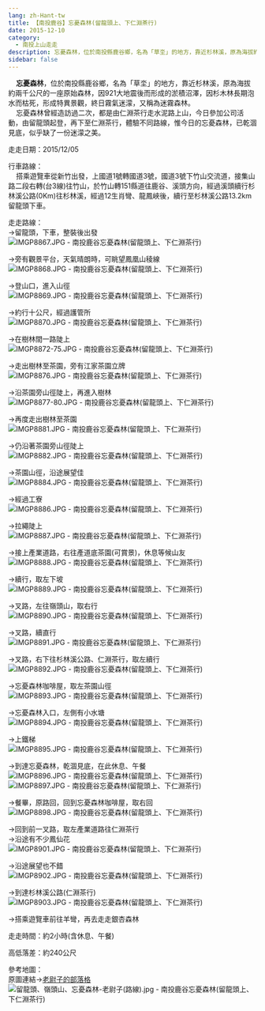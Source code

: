 ```yaml
---
lang: zh-Hant-tw
title: 【南投鹿谷】忘憂森林(留龍頭上、下仁淵茶行)
date: 2015-12-10
category: 
  - 南投上山走走
description: 忘憂森林，位於南投縣鹿谷鄉，名為「草坔」的地方，靠近杉林溪，原為海拔約兩千公尺的一座原始森林，因921大地震後而形成的淤積沼澤，因杉木林長期泡水而枯死，形成特異景觀，終日霧氣迷濛，又稱為迷霧森林。 忘憂森林曾經造訪過二次，都是由仁淵茶行走水泥路上山，今日參加公司活動，由留龍頭起登，再下至仁淵茶行，體驗不同路線，惟今日的忘憂森林，已乾涸見底，似乎缺了一份迷濛之美。
sidebar: false
---
```


    **忘憂森林**，位於南投縣鹿谷鄉，名為「草坔」的地方，靠近杉林溪，原為海拔約兩千公尺的一座原始森林，因921大地震後而形成的淤積沼澤，因杉木林長期泡水而枯死，形成特異景觀，終日霧氣迷濛，又稱為迷霧森林。  
    忘憂森林曾經造訪過二次，都是由仁淵茶行走水泥路上山，今日參加公司活動，由留龍頭起登，再下至仁淵茶行，體驗不同路線，惟今日的忘憂森林，已乾涸見底，似乎缺了一份迷濛之美。

走走日期：2015/12/05

行車路線：  
    搭乘遊覽車從新竹出發，上國道1號轉國道3號，國道3號下竹山交流道，接集山路二段右轉(台3線)往竹山，於竹山轉151縣道往鹿谷、溪頭方向，經過溪頭續行杉林溪公路(0Km)往杉林溪，經過12生肖彎、龍鳳峽後，續行至杉林溪公路13.2km留龍頭下車。

走走路線：  
→留龍頭，下車，整裝後出發  
![IMGP8867.JPG - 南投鹿谷忘憂森林(留龍頭上、下仁淵茶行)](image/1108622965_l.jpg)

→旁有觀景平台，天氣晴朗時，可眺望鳳凰山稜線  
![IMGP8868.JPG - 南投鹿谷忘憂森林(留龍頭上、下仁淵茶行)](image/1108619631_l.jpg)

→登山口，進入山徑  
![IMGP8869.JPG - 南投鹿谷忘憂森林(留龍頭上、下仁淵茶行)](image/1108619021_l.jpg)

→約行十公尺，經過護管所  
![IMGP8870.JPG - 南投鹿谷忘憂森林(留龍頭上、下仁淵茶行)](image/1108620697_l.jpg)

→在樹林間一路陡上  
![IMGP8872-75.JPG - 南投鹿谷忘憂森林(留龍頭上、下仁淵茶行)](image/1108622861_l.jpg)

→走出樹林至茶園，旁有江家茶園立牌  
![IMGP8876.JPG - 南投鹿谷忘憂森林(留龍頭上、下仁淵茶行)](image/1108620501_l.jpg)

→沿茶園旁山徑陡上，再進入樹林  
![IMGP8877-80.JPG - 南投鹿谷忘憂森林(留龍頭上、下仁淵茶行)](image/1108619633_l.jpg)

→再度走出樹林至茶園  
![IMGP8881.JPG - 南投鹿谷忘憂森林(留龍頭上、下仁淵茶行)](image/1108621477_l.jpg)

→仍沿著茶園旁山徑陡上  
![IMGP8882.JPG - 南投鹿谷忘憂森林(留龍頭上、下仁淵茶行)](image/1108621777_l.jpg)

→茶園山徑，沿途展望佳  
![IMGP8884.JPG - 南投鹿谷忘憂森林(留龍頭上、下仁淵茶行)](image/1108620439_l.jpg)

→經過工寮  
![IMGP8886.JPG - 南投鹿谷忘憂森林(留龍頭上、下仁淵茶行)](image/1108622567_l.jpg)

→拉繩陡上  
![IMGP8887.JPG - 南投鹿谷忘憂森林(留龍頭上、下仁淵茶行)](image/1108620440_l.jpg)

→接上產業道路，右往產道底茶園(可賞景)，休息等候山友  
![IMGP8888.JPG - 南投鹿谷忘憂森林(留龍頭上、下仁淵茶行)](image/1108621779_l.jpg)

→續行，取左下坡  
![IMGP8889.JPG - 南投鹿谷忘憂森林(留龍頭上、下仁淵茶行)](image/1108619024_l.jpg)

→叉路，左往嶺頭山，取右行  
![IMGP8890.JPG - 南投鹿谷忘憂森林(留龍頭上、下仁淵茶行)](image/1108621479_l.jpg)

→叉路，續直行  
![IMGP8891.JPG - 南投鹿谷忘憂森林(留龍頭上、下仁淵茶行)](image/1108623148_l.jpg)

→叉路，右下往杉林溪公路、仁淵茶行，取左續行  
![IMGP8892.JPG - 南投鹿谷忘憂森林(留龍頭上、下仁淵茶行)](image/1108621780_l.jpg)

→忘憂森林咖啡屋，取左茶園山徑  
![IMGP8893.JPG - 南投鹿谷忘憂森林(留龍頭上、下仁淵茶行)](image/1108622568_l.jpg)

→忘憂森林入口，左側有小水塘  
![IMGP8894.JPG - 南投鹿谷忘憂森林(留龍頭上、下仁淵茶行)](image/1108620698_l.jpg)

→上鐵梯  
![IMGP8895.JPG - 南投鹿谷忘憂森林(留龍頭上、下仁淵茶行)](image/1108622863_l.jpg)

→到達忘憂森林，乾涸見底，在此休息、午餐  
![IMGP8896.JPG - 南投鹿谷忘憂森林(留龍頭上、下仁淵茶行)](image/1108619228_l.jpg)  
![IMGP8897.JPG - 南投鹿谷忘憂森林(留龍頭上、下仁淵茶行)](image/1108622864_l.jpg)

→餐畢，原路回，回到忘憂森林咖啡屋，取右回  
![IMGP8898.JPG - 南投鹿谷忘憂森林(留龍頭上、下仁淵茶行)](image/1108622769_l.jpg)

→回到前一叉路，取左產業道路往仁淵茶行  
→沿途有不少鳳仙花  
![IMGP8901.JPG - 南投鹿谷忘憂森林(留龍頭上、下仁淵茶行)](image/1108621781_l.jpg)

→沿途展望也不錯  
![IMGP8902.JPG - 南投鹿谷忘憂森林(留龍頭上、下仁淵茶行)](image/1108623150_l.jpg)

→到達杉林溪公路(仁淵茶行)  
![IMGP8903.JPG - 南投鹿谷忘憂森林(留龍頭上、下仁淵茶行)](image/1108621201_l.jpg)

→搭乘遊覽車前往羊彎，再去走走銀杏森林

走走時間：約2小時(含休息、午餐)

高低落差：約240公尺

參考地圖：  
原圖連結→[老尉子的部落格](http://blog.xuite.net/laoweiz/blog/61744927)  
![留龍頭、嶺頭山、忘憂森林-老尉子(路線).jpg - 南投鹿谷忘憂森林(留龍頭上、下仁淵茶行)](image/1108621870_l.jpg)